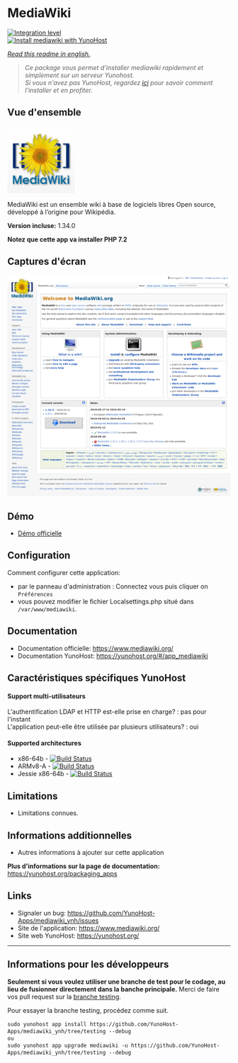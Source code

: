# MediaWiki

[![Integration level](https://dash.yunohost.org/integration/mediawiki.svg)](https://dash.yunohost.org/appci/app/mediawiki)  
[![Install mediawiki with YunoHost](https://install-app.yunohost.org/install-with-yunohost.png)](https://install-app.yunohost.org/?app=mediawiki)

*[Read this readme in english.](./README.md)* 

> *Ce package vous permet d'installer mediawiki rapidement et simplement sur un serveur Yunohost.  
Si vous n'avez pas YunoHost, regardez [ici](https://yunohost.org/#/install) pour savoir comment l'installer et en profiter.*

## Vue d'ensemble

![mediawiki_logo](sources/images/mediawiki_logo.png)

MediaWiki est un ensemble wiki à base de logiciels libres Open source, développé à l’origine pour Wikipédia.

**Version incluse:** 1.34.0

**Notez que cette app va installer PHP 7.2**

## Captures d'écran

![screenshot](sources/images/screenshot.png)

## Démo

* [Démo officielle](https://www.mediawiki.org/wiki/Project:Sandbox)

## Configuration

Comment configurer cette application:  

 * par le panneau d'administration : Connectez vous puis cliquer on `Préférences`  
 * vous pouvez modifier le fichier Localsettings.php situé dans `/var/www/mediawiki`.  

## Documentation

 * Documentation officielle: https://www.mediawiki.org/  
 * Documentation YunoHost: https://yunohost.org/#/app_mediawiki

## Caractéristiques spécifiques YunoHost

#### Support multi-utilisateurs

L'authentification LDAP et HTTP est-elle prise en charge? : pas pour l'instant  
L'application peut-elle être utilisée par plusieurs utilisateurs? : oui  

#### Supported architectures

* x86-64b - [![Build Status](https://ci-apps.yunohost.org/ci/logs/mediawiki%20%28Community%29.svg)](https://ci-apps.yunohost.org/ci/apps/mediawiki/)
* ARMv8-A - [![Build Status](https://ci-apps-arm.yunohost.org/ci/logs/mediawiki%20%28Community%29.svg)](https://ci-apps-arm.yunohost.org/ci/apps/mediawiki/)
* Jessie x86-64b - [![Build Status](https://ci-stretch.nohost.me/ci/logs/mediawiki%20%28Community%29.svg)](https://ci-stretch.nohost.me/ci/apps/mediawiki/)

## Limitations

* Limitations connues.

## Informations additionnelles

* Autres informations à ajouter sur cette application

**Plus d'informations sur la page de documentation:**  
https://yunohost.org/packaging_apps

## Links

 * Signaler un bug: https://github.com/YunoHost-Apps/mediawiki_ynh/issues
 * Site de l'application: https://www.mediawiki.org/
 * Site web YunoHost: https://yunohost.org/

---

Informations pour les développeurs
----------------

**Seulement si vous voulez utiliser une branche de test pour le codage, au lieu de fusionner directement dans la banche principale.**
Merci de faire vos pull request sur la [branche testing](https://github.com/YunoHost-Apps/mediawiki_ynh/tree/testing).

Pour essayer la branche testing, procédez comme suit.
```
sudo yunohost app install https://github.com/YunoHost-Apps/mediawiki_ynh/tree/testing --debug
ou
sudo yunohost app upgrade mediawiki -u https://github.com/YunoHost-Apps/mediawiki_ynh/tree/testing --debug
```

